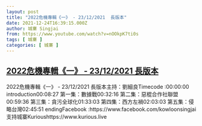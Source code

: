 ```yaml
---
layout: post
title: "2022危機專輯《一》 - 23/12/2021  長版本"
date: 2021-12-24T16:39:15.000Z
author: 城寨 Singjai
from: https://www.youtube.com/watch?v=nOOkpK7ti0s
tags: [ 城寨 ]
categories: [ 城寨 ]
---
```

<!--1640363955000-->
[2022危機專輯《一》 - 23/12/2021  長版本](https://www.youtube.com/watch?v=nOOkpK7ti0s)
------

<div>
2022危機專輯《一》 - 23/12/2021  長版本主持：劉細良Timecode :00:00:00  introduction00:08:27  第一集：數據戰00:32:16  第二集：惡棍合作社聯盟00:59:36  第三集：貪污全球化01:33:03  第四集：西方左禍02:03:03  第五集：侵略台灣02:45:51  endingFacebook :https://www.facebook.com/kowloonsingjai支持城寨Kurioushttps://www.kurious.live
</div>
